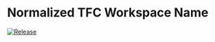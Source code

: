 # Normalized TFC Workspace Name

[![Release][release-badge]][releases]

[release-badge]: https://img.shields.io/github/workflow/status/cbsinteractive/normalized-tfc-workspace-name/Release?label=Build&logo=github&style=flat-square
[releases]: https://github.com/cbsinteractive/normalized-tfc-workspace-name/releases
